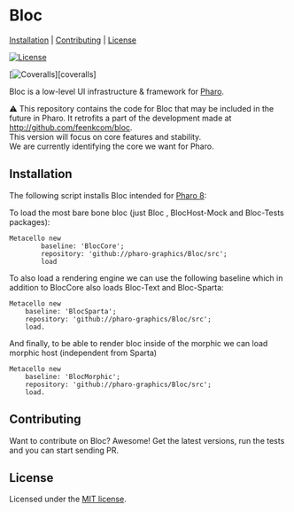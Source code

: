 # Bloc

[Installation](#installation) | [Contributing](#contributing) |  [License](#license)

[![License](https://img.shields.io/github/license/pharo-graphics/Bloc.svg?style=flat-square)][license]

[![Coveralls](https://img.shields.io/coveralls/pharo-graphics/Bloc.svg?style=flat-square)][coveralls]

Bloc is a low-level UI infrastructure & framework for [Pharo](http://pharo.org/).

:warning:
This repository contains the code for Bloc that may be included in the future in Pharo.
It retrofits a part of the development made at http://github.com/feenkcom/bloc.  
This version will focus on core features and stability.  
We are currently identifying the core we want for Pharo.

## Installation

The following script installs Bloc intended for [Pharo 8](https://pharo.org/download):

To load the most bare bone bloc (just Bloc , BlocHost-Mock and Bloc-Tests packages):
```smalltalk
Metacello new
        baseline: 'BlocCore';
        repository: 'github://pharo-graphics/Bloc/src';
        load
```

To also load a rendering engine we can use the following baseline which in addition to BlocCore also loads Bloc-Text and Bloc-Sparta:

```
Metacello new
    baseline: 'BlocSparta';
    repository: 'github://pharo-graphics/Bloc/src';
    load.
```

And finally, to be able to render bloc inside of the morphic we can load morphic host (independent from Sparta)

```
Metacello new
    baseline: 'BlocMorphic';
    repository: 'github://pharo-graphics/Bloc/src';
    load.
```




## Contributing

Want to contribute on Bloc? Awesome!
Get the latest versions, run the tests and you can start sending PR.

## License

Licensed under the [MIT license][license].

[license]: ./LICENSE
[contributing]: ./CONTRIBUTING.md
